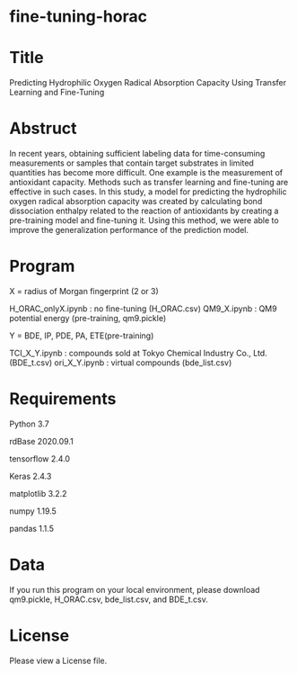 # fine-tuning-horac

# Title
Predicting Hydrophilic Oxygen Radical Absorption Capacity Using Transfer Learning and Fine-Tuning

# Abstruct
In recent years, obtaining sufficient labeling data for time-consuming measurements or samples that contain target substrates in limited quantities has become more difficult. One example is the measurement of antioxidant capacity. Methods such as transfer learning and fine-tuning are effective in such cases. In this study, a model for predicting the hydrophilic oxygen radical absorption capacity was created by calculating bond dissociation enthalpy related to the reaction of antioxidants by creating a pre-training model and fine-tuning it. Using this method, we were able to improve the generalization performance of the prediction model.

# Program
X = radius of Morgan fingerprint (2 or 3)

H_ORAC_onlyX.ipynb : no fine-tuning (H_ORAC.csv)
QM9_X.ipynb : QM9 potential energy (pre-training, qm9.pickle)

Y = BDE, IP, PDE, PA, ETE(pre-training)

TCI_X_Y.ipynb : compounds sold at Tokyo Chemical Industry Co., Ltd. (BDE_t.csv)
ori_X_Y.ipynb : virtual compounds (bde_list.csv)


# Requirements
Python 3.7

rdBase 2020.09.1

tensorflow 2.4.0

Keras 2.4.3

matplotlib 3.2.2

numpy	1.19.5

pandas 1.1.5

# Data
If you run this program on your local environment, please download qm9.pickle, H_ORAC.csv, bde_list.csv, and BDE_t.csv.

# License
Please view a License file.
